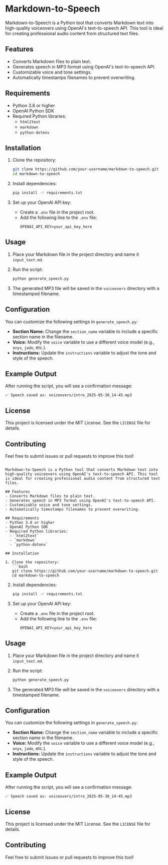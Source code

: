 # Markdown-to-Speech

Markdown-to-Speech is a Python tool that converts Markdown text into high-quality voiceovers using OpenAI's text-to-speech API. This tool is ideal for creating professional audio content from structured text files.

## Features

- Converts Markdown files to plain text.
- Generates speech in MP3 format using OpenAI's text-to-speech API.
- Customizable voice and tone settings.
- Automatically timestamps filenames to prevent overwriting.

## Requirements

- Python 3.8 or higher
- OpenAI Python SDK
- Required Python libraries:
  - `html2text`
  - `markdown`
  - `python-dotenv`

## Installation

1. Clone the repository:

   ```bash
   git clone https://github.com/your-username/markdown-to-speech.git
   cd markdown-to-speech
   ```

2. Install dependencies:

   ```bash
   pip install -r requirements.txt
   ```

3. Set up your OpenAI API key:
   - Create a `.env` file in the project root.
   - Add the following line to the `.env` file:
     ```plaintext
     OPENAI_API_KEY=your_api_key_here
     ```

## Usage

1. Place your Markdown file in the project directory and name it `input_text.md`.

2. Run the script:

   ```bash
   python generate_speech.py
   ```

3. The generated MP3 file will be saved in the `voiceovers` directory with a timestamped filename.

## Configuration

You can customize the following settings in `generate_speech.py`:

- **Section Name:** Change the `section_name` variable to include a specific section name in the filename.
- **Voice:** Modify the `voice` variable to use a different voice model (e.g., `onyx`, `jade`, etc.).
- **Instructions:** Update the `instructions` variable to adjust the tone and style of the speech.

## Example Output

After running the script, you will see a confirmation message:

```
✅ Speech saved as: voiceovers/intro_2025-05-30_14-45.mp3
```

## License

This project is licensed under the MIT License. See the `LICENSE` file for details.

## Contributing

Feel free to submit issues or pull requests to improve this tool!

````# Markdown-to-Speech

Markdown-to-Speech is a Python tool that converts Markdown text into high-quality voiceovers using OpenAI's text-to-speech API. This tool is ideal for creating professional audio content from structured text files.

## Features
- Converts Markdown files to plain text.
- Generates speech in MP3 format using OpenAI's text-to-speech API.
- Customizable voice and tone settings.
- Automatically timestamps filenames to prevent overwriting.

## Requirements
- Python 3.8 or higher
- OpenAI Python SDK
- Required Python libraries:
  - `html2text`
  - `markdown`
  - `python-dotenv`

## Installation

1. Clone the repository:
   ```bash
   git clone https://github.com/your-username/markdown-to-speech.git
   cd markdown-to-speech
````

2. Install dependencies:

   ```bash
   pip install -r requirements.txt
   ```

3. Set up your OpenAI API key:
   - Create a `.env` file in the project root.
   - Add the following line to the `.env` file:
     ```plaintext
     OPENAI_API_KEY=your_api_key_here
     ```

## Usage

1. Place your Markdown file in the project directory and name it `input_text.md`.

2. Run the script:

   ```bash
   python generate_speech.py
   ```

3. The generated MP3 file will be saved in the `voiceovers` directory with a timestamped filename.

## Configuration

You can customize the following settings in `generate_speech.py`:

- **Section Name:** Change the `section_name` variable to include a specific section name in the filename.
- **Voice:** Modify the `voice` variable to use a different voice model (e.g., `onyx`, `jade`, etc.).
- **Instructions:** Update the `instructions` variable to adjust the tone and style of the speech.

## Example Output

After running the script, you will see a confirmation message:

```
✅ Speech saved as: voiceovers/intro_2025-05-30_14-45.mp3
```

## License

This project is licensed under the MIT License. See the `LICENSE` file for details.

## Contributing

Feel free to submit issues or pull requests to improve this tool!
